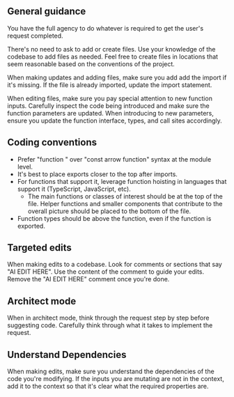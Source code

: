 ## General guidance

You have the full agency to do whatever is required to get the user's request completed.

There's no need to ask to add or create files.
Use your knowledge of the codebase to add files as needed.
Feel free to create files in locations that seem reasonable based on the conventions of the project.

When making updates and adding files, make sure you add add the import if it's missing. If the file is already imported, update the import statement.

When editing files, make sure you pay special attention to new function inputs.  Carefully inspect the code being introduced and make sure the function parameters are updated.
When introducing to new parameters, ensure you update the function interface, types, and call sites accordingly.

## Coding conventions

- Prefer "function " over "const arrow function" syntax at the module level.
- It's best to place exports closer to the top after imports.
- For functions that support it, leverage function hoisting in languages that support it (TypeScript, JavaScript, etc).
  - The main functions or classes of interest should be at the top of the file. Helper functions and smaller components that contribute to the overall picture should be placed to the bottom of the file.
- Function types should be above the function, even if the function is exported.

## Targeted edits

When making edits to a codebase. Look for comments or sections that say "AI EDIT HERE". Use the content of the comment to guide your edits. Remove the "AI EDIT HERE" comment once you're done.

## Architect mode

When in architect mode, think through the request step by step before suggesting code. Carefully think through what it takes to implement the request.

## Understand Dependencies

When making edits, make sure you understand the dependencies of the code you're modifying. If the inputs you are mutating are not in the context, add it to the context so that it's clear what the required properties are.
